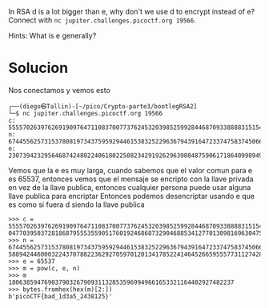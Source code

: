 In RSA d is a lot bigger than e, why don't we use d to encrypt instead of e? Connect with `nc jupiter.challenges.picoctf.org 19566`.

Hints:
What is e generally?

# Solucion
Nos conectamos y vemos esto
```
┌──(diego㉿Tallin)-[~/pico/Crypto-parte3/bootlegRSA2]
└─$ nc jupiter.challenges.picoctf.org 19566 
c: 55557026397626919097647110837007737624532039852599284468709338888315154213897481406788683332571106179417049176195880895452225512360842218466670621100428504770395037281868795553559051760192468687329046885341277013098169630475633641256159678421043268848246135337111104351529167512952853209572413184771115872720
n: 67445562573153780819734375959294461538325229636794391647233747583745066854753420431443632466655419697429142583254072175429840132322458420223272499930954158894244600032243707882236292705970120134178522414645266595557731127428425617389511249474936778219314503478683000712416534307809129984392691258503217223711
e: 23073942329564687424802240618022508234291926296390848759061718640998949356095433716730971566212691533577350288526169221131764432409201523411599443382393500198079678017853566029589569344566177397006918532457564516442968983301914523553500409546169296781042752283483645605412220263719008746770222673314861501465
```

Vemos que la e es muy larga, cuando sabemos que el valor comun para e es 65537, entonces vemos que el mensaje se encripto con la llave privada en vez de la llave publica, entonces cualquier persona puede usar alguna llave publica para encriptar 
Entonces podemos desencriptar usando e que es como si fuera d siendo la llave publica 
```
>>> c = 555570263976269190976471108370077376245320398525992844687093388883151542138974814067886833325711061794170491761958808954522255123608422184666706211004285\
04770395037281868795553559051760192468687329046885341277013098169630475633641256159678421043268848246135337111104351529167512952853209572413184771115872720
>>> n = 674455625731537808197343759592944615383252296367943916472337475837450668547534204314436324666554196974291425832540721754298401323224584202232724999309541\
58894244600032243707882236292705970120134178522414645266595557731127428425617389511249474936778219314503478683000712416534307809129984392691258503217223711
>>> e = 65537
>>> m = pow(c, e, n)
>>> m
180638594769037903267909311328535969949661653321164402927482237
>>> bytes.fromhex(hex(m)[2:])
b'picoCTF{bad_1d3a5_2438125}'
```